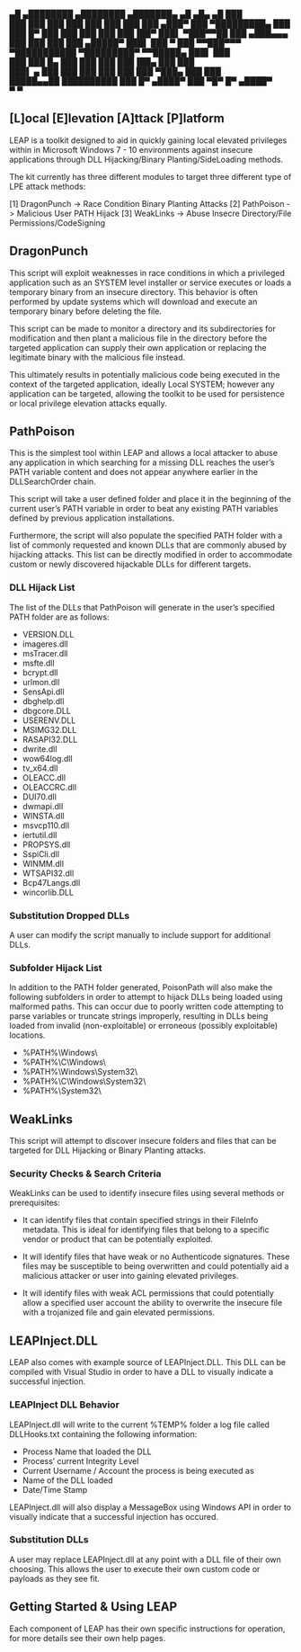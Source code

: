  ▄█          ▄████████    ▄████████    ▄███████▄         ▄█   ▄█▄  ▄█      ███     
███         ███    ███   ███    ███   ███    ███        ███ ▄███▀ ███  ▀█████████▄ 
███         ███    █▀    ███    ███   ███    ███        ███▐██▀   ███▌    ▀███▀▀██ 
███        ▄███▄▄▄       ███    ███   ███    ███       ▄█████▀    ███▌     ███   ▀ 
███       ▀▀███▀▀▀     ▀███████████ ▀█████████▀       ▀▀█████▄    ███▌     ███     
███         ███    █▄    ███    ███   ███               ███▐██▄   ███      ███     
███▌    ▄   ███    ███   ███    ███   ███               ███ ▀███▄ ███      ███     
█████▄▄██   ██████████   ███    █▀   ▄████▀             ███   ▀█▀ █▀      ▄████▀   
▀                                                       ▀                          


## [L]ocal [E]levation [A]ttack [P]latform

LEAP is a toolkit designed to aid in quickly gaining local elevated privileges  within in Microsoft Windows 7 - 10 environments against insecure applications through DLL Hijacking/Binary Planting/SideLoading methods.

The kit currently has three different modules to target three different type of LPE attack methods:

[1] DragonPunch -> Race Condition Binary Planting Attacks
[2] PathPoison -> Malicious User PATH Hijack
[3] WeakLinks -> Abuse Insecre Directory/File Permissions/CodeSigning 



## DragonPunch
This script will exploit weaknesses in race conditions in which a privileged application such as an SYSTEM level installer or service executes or loads a temporary binary from an insecure directory.  This behavior is often performed by update systems which will download and execute an temporary binary before deleting the file.

This script can be made to monitor a directory and its subdirectories for modification and then plant a malicious file in the directory before the targeted application can supply their own application or replacing the legitimate binary with the malicious file instead.

This ultimately results in potentially malicious code being executed in the context of the targeted application, ideally Local SYSTEM; however any application can be targeted, allowing the toolkit to be used for persistence or local privilege elevation attacks equally.


## PathPoison
This is the simplest tool within LEAP and allows a local attacker to abuse any application in which searching for a missing DLL reaches the user’s PATH variable content and does not appear anywhere earlier in the DLLSearchOrder chain.

This script will take a user defined folder and place it in the beginning of the current user’s PATH variable in order to beat any existing PATH variables defined by previous application installations.

Furthermore, the script will also populate the specified PATH folder with a list of commonly requested and known DLLs that are commonly abused by hijacking attacks.  This list can be directly modified in order to accommodate custom or newly discovered hijackable DLLs for different targets.

### DLL Hijack List
The list of the DLLs that PathPoison will generate in the user’s specified PATH folder are as follows:
* VERSION.DLL
* imageres.dll
* msTracer.dll
* msfte.dll
* bcrypt.dll
* urlmon.dll
* SensApi.dll
* dbghelp.dll
* dbgcore.DLL
* USERENV.DLL
* MSIMG32.DLL
* RASAPI32.DLL
* dwrite.dll
* wow64log.dll
* tv_x64.dll
* OLEACC.dll
* OLEACCRC.dll
* DUI70.dll
* dwmapi.dll
* WINSTA.dll
* msvcp110.dll
* iertutil.dll
* PROPSYS.dll
* SspiCli.dll
* WINMM.dll
* WTSAPI32.dll
* Bcp47Langs.dll
* wincorlib.DLL

### Substitution Dropped DLLs
A user can modify the script manually to include support for additional DLLs.

### Subfolder Hijack List
In addition to the PATH folder generated, PoisonPath will also make the following subfolders in order to attempt to hijack DLLs being loaded using malformed paths.  This can occur due to poorly written code attempting to parse variables or truncate strings improperly, resulting in DLLs being loaded from invalid (non-exploitable) or erroneous (possibly exploitable) locations.
* %PATH%\Windows\
* %PATH%\C\Windows\
* %PATH%\Windows\System32\
* %PATH%\C\Windows\System32\
* %PATH%\System32\





## WeakLinks
This script will attempt to discover insecure folders and files that can be targeted for DLL Hijacking or Binary Planting attacks.

### Security Checks & Search Criteria
WeakLinks can be used to identify insecure files using several methods or prerequisites:

* It can identify files that contain specified strings in their FileInfo metadata.  This is ideal for identifying files that belong to a specific vendor or product that can be potentially exploited.

* It will identify files that have weak or no Authenticode signatures.  These files may be susceptible to being overwritten and could potentially aid a malicious attacker or user into gaining elevated privileges.

* It will identify files with weak ACL permissions that could potentially allow a specified user account the ability to overwrite the insecure file with a trojanized file and gain elevated permissions.

## LEAPInject.DLL
LEAP also comes with example source of LEAPInject.DLL.  This DLL can be compiled with Visual Studio in order to have a DLL to visually indicate a successful injection.

### LEAPInject DLL Behavior
LEAPInject.dll will write to the current %TEMP% folder a log file called DLLHooks.txt containing the following information:
* Process Name that loaded the DLL
* Process’ current Integrity Level
* Current Username / Account the process is being executed as
* Name of the DLL loaded 
* Date/Time Stamp

LEAPInject.dll will also display a MessageBox using Windows API in order to visually indicate that a successful injection has occured.

### Substitution DLLs
A user may replace LEAPInject.dll at any point with a DLL file of their own choosing.  This allows the user to execute their own custom code or payloads as they see fit.



## Getting Started & Using LEAP
Each component of LEAP has their own specific instructions for operation, for more details see their own help pages.





